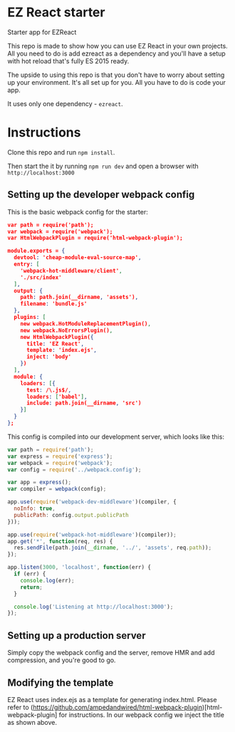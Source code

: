 # EZ React starter

Starter app for EZReact

This repo is made to show how you can use EZ React in your own projects. 
All you need to do is add ezreact as a dependency and you'll have a setup
with hot reload that's fully ES 2015 ready.

The upside to using this repo is that you don't have to worry about
setting up your environment. It's all set up for you. All you
have to do is code your app.

It uses only one dependency - `ezreact`.

# Instructions

Clone this repo and run `npm install`. 

Then start the it by running `npm run dev` and open a browser
with `http://localhost:3000` 

## Setting up the developer webpack config

This is the basic webpack config for the starter:

```json
var path = require('path');
var webpack = require('webpack');
var HtmlWebpackPlugin = require('html-webpack-plugin');

module.exports = {
  devtool: 'cheap-module-eval-source-map',
  entry: [
    'webpack-hot-middleware/client',
    './src/index'
  ],
  output: {
    path: path.join(__dirname, 'assets'),
    filename: 'bundle.js'
  },
  plugins: [
    new webpack.HotModuleReplacementPlugin(),
    new webpack.NoErrorsPlugin(),
    new HtmlWebpackPlugin({
      title: 'EZ React',
      template: 'index.ejs',
      inject: 'body'
    })
  ],
  module: {
    loaders: [{
      test: /\.js$/,
      loaders: ['babel'],
      include: path.join(__dirname, 'src')
    }]
  }
};
```

This config is compiled into our development server, which looks like this:

```javascript
var path = require('path');
var express = require('express');
var webpack = require('webpack');
var config = require('../webpack.config');

var app = express();
var compiler = webpack(config);

app.use(require('webpack-dev-middleware')(compiler, {
  noInfo: true,
  publicPath: config.output.publicPath
}));

app.use(require('webpack-hot-middleware')(compiler));
app.get('*', function(req, res) {
  res.sendFile(path.join(__dirname, '../', 'assets', req.path));
});

app.listen(3000, 'localhost', function(err) {
  if (err) {
    console.log(err);
    return;
  }

  console.log('Listening at http://localhost:3000');
});
```

## Setting up a production server

Simply copy the webpack config and the server, remove HMR and add compression, and you're good to go.

## Modifying the template

EZ React uses index.ejs as a template for generating index.html. Please refer to (https://github.com/ampedandwired/html-webpack-plugin)[html-webpack-plugin] for instructions. In our webpack config we inject the title as shown above.


